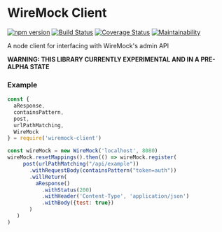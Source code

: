 # WireMock Client

[![npm version](https://badge.fury.io/js/wiremock-client.svg)](https://badge.fury.io/js/wiremock-client)
[![Build Status](https://travis-ci.org/alexmbrown/wiremock-client.svg?branch=master)](https://travis-ci.org/alexmbrown/wiremock-client)
[![Coverage Status](https://coveralls.io/repos/github/alexmbrown/wiremock-client/badge.svg?branch=master)](https://coveralls.io/github/alexmbrown/wiremock-client?branch=master)
[![Maintainability](https://api.codeclimate.com/v1/badges/ed209ea9824605912120/maintainability)](https://codeclimate.com/github/alexmbrown/wiremock-client/maintainability)

A node client for interfacing with WireMock's admin API

**WARNING: THIS LIBRARY CURRENTLY EXPERIMENTAL AND IN A PRE-ALPHA STATE**

### Example
```javascript
const {
  aResponse,
  containsPattern,
  post,
  urlPathMatching,
  WireMock
} = require('wiremock-client')

const wireMock = new WireMock('localhost', 8080)
wireMock.resetMappings().then(() => wireMock.register(
     post(urlPathMatching("/api/example"))
       .withRequestBody(containsPattern("token=auth"))
       .willReturn(
         aResponse()
           .withStatus(200)
           .withHeader('Content-Type', 'application/json')
           .withBody({test: true})
       )
   )
)


```
